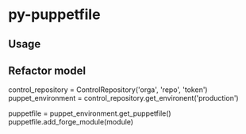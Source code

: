 # py-puppetfile

## Usage


## Refactor model 

control_repository = ControlRepository('orga', 'repo', 'token')
puppet_environment = control_repository.get_environent('production')

puppetfile = puppet_environment.get_puppetfile()
puppetfile.add_forge_module(module)
